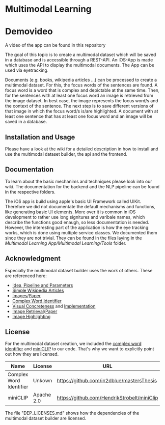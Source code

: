 # Multimodal Learning

# Demovideo
A video of the app can be found in this repository

The goal of this topic is to create a multimodal dataset which will be saved in a database and is accessible through a REST-API. An iOS-App is made which uses the API to display the multimodal documents. The App can be used via eyetracking.

Documents (e.g. books, wikipedia articles ...) can be processed to create a multimodal dataset. For this, the focus words of the sentences are found. A focus word is a word that is complex and depictable at the same time. Then, for the sentences with at least one focus word an image is retrieved from the image dataset. In best case, the image represents the focus word/s and the context of the sentence. The next step is to save different versions of that image in which the focus word/s is/are highlighted. A document with at least one sentence that has at least one focus word and an image will be saved in a database.

## Installation and Usage
Please have a look at the wiki for a detailed description in how to install and use the multimodal dataset builder, the api and the frontend.

## Documentation 
To learn about the basic mechanims and techniques please look into our wiki. 
The documentation for the backend and the NLP pipeline can be found in the respective folders.

The iOS app is build using apple's basic UI Framework called UIKit. Therefore we did not documentate the default mechanisms and functions, like generating basic UI elements. More over it is common in iOS development to rather use long signitures and varibale names, which describe the functions good enaugh, so less documentation is needed.
However, the interesting part of the application is how the eye tracking works, which is done using multiple service classes. We documented them since they are not trivial. They can be found in the files laying in the *Multimodal Learning App/Multimodal Learning/Tools* folder. 

## Acknowledgment
Especially the multimodal dataset builder uses the work of others. These are referenced here:

* [Idea, Pipeline and Parameters](https://www.inf.uni-hamburg.de/en/inst/ab/lt/publications/2022-wangetal-lrec.pdf)
* [Simple Wikipedia Articles](https://github.com/LGDoor/Dump-of-Simple-English-Wiki)
* [Images](http://images.cocodataset.org/zips/train2014.zip)/[Paper](http://arxiv.org/abs/1405.0312)
* [Complex Word Identifier](https://github.com/in2dblue/mastersThesis)
* [Visual Concreteness](https://arxiv.org/abs/1804.06786) and [Implementation](https://github.com/victorssilva/concreteness)
* [Image Retrieval](https://github.com/openai/CLIP)/[Paper](https://arxiv.org/abs/2103.00020)
* [Image Highlighting](https://github.com/HendrikStrobelt/miniClip)

## License

For the multimodal dataset creation, we included the [complex word identifier](https://github.com/in2dblue/mastersThesis) and [miniCLIP](https://github.com/HendrikStrobelt/miniClip) to our code. That's why we want to explicitly point out how they are licensed.

| Name                      | License       | URL                                           |
|---------------------------|---------------|-----------------------------------------------|
| Complex Word Identifier   | Unkown        | https://github.com/in2dblue/mastersThesis     |
| miniCLIP                  | Apache 2.0    | https://github.com/HendrikStrobelt/miniClip   |

The file "DEP_LICENSES.md" shows how the dependencies of the multimodal dataset builder are licensed.
